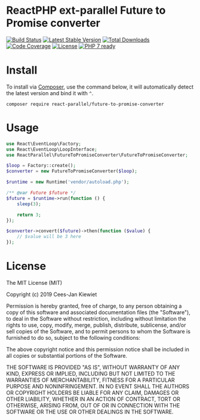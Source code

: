 # ReactPHP ext-parallel Future to Promise converter

[![Build Status](https://travis-ci.com/Reactphp-parallel/future-to-promise-converter.svg?branch=master)](https://travis-ci.com/Reactphp-parallel/future-to-promise-converter)
[![Latest Stable Version](https://poser.pugx.org/React-parallel/future-to-promise-converter/v/stable.png)](https://packagist.org/packages/React-parallel/future-to-promise-converter)
[![Total Downloads](https://poser.pugx.org/React-parallel/future-to-promise-converter/downloads.png)](https://packagist.org/packages/React-parallel/future-to-promise-converter)
[![Code Coverage](https://scrutinizer-ci.com/g/Reactphp-parallel/future-to-promise-converter/badges/coverage.png?b=master)](https://scrutinizer-ci.com/g/Reactphp-parallel/future-to-promise-converter/?branch=master)
[![License](https://poser.pugx.org/React-parallel/future-to-promise-converter/license.png)](https://packagist.org/packages/React-parallel/future-to-promise-converter)
[![PHP 7 ready](http://php7ready.timesplinter.ch/WyriHaximus/reactphp-http-middleware-clear-body/badge.svg)](https://travis-ci.org/WyriHaximus/reactphp-http-middleware-clear-body)

# Install

To install via [Composer](http://getcomposer.org/), use the command below, it will automatically detect the latest version and bind it with `^`.

```
composer require react-parallel/future-to-promise-converter
```

# Usage

```php
use React\EventLoop\Factory;
use React\EventLoop\LoopInterface;
use ReactParallel\FutureToPromiseConverter\FutureToPromiseConverter;

$loop = Factory::create();
$converter = new FutureToPromiseConverter($loop);

$runtime = new Runtime('vendor/autoload.php');

/** @var Future $future */
$future = $runtime->run(function () {
    sleep(3);

    return 3;
});

$converter->convert($future)->then(function ($value) {
    // $value will be 3 here
});
```

# License

The MIT License (MIT)

Copyright (c) 2019 Cees-Jan Kiewiet

Permission is hereby granted, free of charge, to any person obtaining a copy
of this software and associated documentation files (the "Software"), to deal
in the Software without restriction, including without limitation the rights
to use, copy, modify, merge, publish, distribute, sublicense, and/or sell
copies of the Software, and to permit persons to whom the Software is
furnished to do so, subject to the following conditions:

The above copyright notice and this permission notice shall be included in all
copies or substantial portions of the Software.

THE SOFTWARE IS PROVIDED "AS IS", WITHOUT WARRANTY OF ANY KIND, EXPRESS OR
IMPLIED, INCLUDING BUT NOT LIMITED TO THE WARRANTIES OF MERCHANTABILITY,
FITNESS FOR A PARTICULAR PURPOSE AND NONINFRINGEMENT. IN NO EVENT SHALL THE
AUTHORS OR COPYRIGHT HOLDERS BE LIABLE FOR ANY CLAIM, DAMAGES OR OTHER
LIABILITY, WHETHER IN AN ACTION OF CONTRACT, TORT OR OTHERWISE, ARISING FROM,
OUT OF OR IN CONNECTION WITH THE SOFTWARE OR THE USE OR OTHER DEALINGS IN THE
SOFTWARE.

